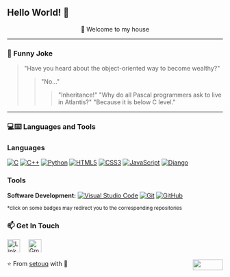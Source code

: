 ## Hello World! 👋

<div align="center"> 🚀 Welcome to my house </div>

---

### :volcano: Funny Joke

> "Have you heard about the object-oriented way to become wealthy?"
>> "No..."
>>> "Inheritance!"
> "Why do all Pascal programmers ask to live in Atlantis?"
>> "Because it is below C level."

---

### 💻:keyboard: Languages and Tools 

### Languages

[![C](https://img.shields.io/badge/-A8B9CC?style=flat&logo=c&logoColor=white&link=https://github.com/setouq)](https://github.com/setouq)
[![C++](https://img.shields.io/badge/-C++-00599C?style=flat&logo=c%2B%2B&logoColor=white&link=https://github.com/setouq)](https://github.com/setouq)
[![Python](https://img.shields.io/badge/-Python-black?style=flat&logo=python&link=https://github.com/setouq)](https://github.com/setouq)
[![HTML5](https://img.shields.io/badge/-HTML5-E34F26?style=flat&logo=html5&logoColor=white&link=https://github.com/setouq)](https://github.com/setouq)
[![CSS3](https://img.shields.io/badge/-CSS3-1572B6?style=flat&logo=css3&link=https://github.com/setouq)](https://github.com/setouq)
[![JavaScript](https://img.shields.io/badge/-JavaScript-black?style=flat&logo=javascript&link=https://github.com/setouq)](https://github.com/setouq)
[![Django](https://img.shields.io/badge/-Django-092E20?style=flat&logo=django&logoColor=white&link=https://github.com/setouq)](https://github.com/setouq)

### Tools

**Software Development:**
[![Visual Studio Code](https://img.shields.io/badge/-007ACC?style=flat&logo=Visual-Studio-Code&logoColor=white&link=https://github.com/setouq "Visual Studio Code")](https://github.com/setouq)
[![Git](https://img.shields.io/badge/-Git-black?style=flat&logo=git&link=https://github.com/setouq)](https://github.com/setouq)
[![GitHub](https://img.shields.io/badge/-GitHub-181717?style=flat&logo=github&link=https://github.com/setouq)](https://github.com/setouq)

<sup>*click on some badges may redirect you to the corresponding repositories</sup>


### 📫 Get In Touch
<a href="https://www.linkedin.com/in/shreyas-l/"><img src="https://www.vectorlogo.zone/logos/linkedin/linkedin-icon.svg" width="30px" alt="LinkedIn"></a>
&nbsp; &nbsp;
<a href="mailto:shreyasg608@gmail.com"><img src="https://www.vectorlogo.zone/logos/gmail/gmail-icon.svg" width="30px" alt="Gmail"></a>

⭐️ From [setouq](https://github.com/setouq) with :sparkling_heart:
<img align="right" width="70" height="25" src="https://visitor-badge.glitch.me/badge?page_id=setouq.setouq0">
